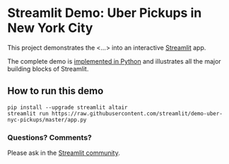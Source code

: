 # Streamlit Demo: Uber Pickups in New York City
This project demonstrates the <...> into an interactive [Streamlit](https://streamlit.io) app.

The complete demo is [implemented in Python](https://github.com/streamlit/demo-uber-nyc-pickup/sblob/master/app.py) and illustrates all the major building blocks of Streamlit.

## How to run this demo
```
pip install --upgrade streamlit altair
streamlit run https://raw.githubusercontent.com/streamlit/demo-uber-nyc-pickups/master/app.py
```

### Questions? Comments?

Please ask in the [Streamlit community](https://discuss.streamlit.io).
